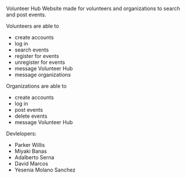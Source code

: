 Volunteer Hub Website made for volunteers and organizations to search and post events.

Volunteers are able to
- create accounts
- log in
- search events
- register for events
- unregister for events
- message Volunteer Hub
- message organizations

Organizations are able to 
- create accounts
- log in
- post events
- delete events
- message Volunteer Hub

Devlelopers:
- Parker Willis
- Miyaki Banas
- Adalberto Serna
- David Marcos
- Yesenia Molano Sanchez
